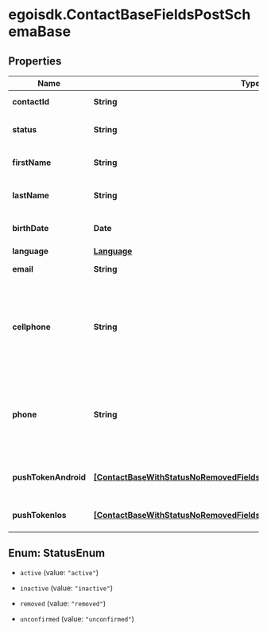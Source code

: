 # egoisdk.ContactBaseFieldsPostSchemaBase

## Properties

Name | Type | Description | Notes
------------ | ------------- | ------------- | -------------
**contactId** | **String** |  | [optional] [readonly] 
**status** | **String** | Status of the contact | [optional] [default to &#39;active&#39;]
**firstName** | **String** | First name of the contact | [optional] 
**lastName** | **String** | Last name of the contact | [optional] 
**birthDate** | **Date** | Birth date of the contact | [optional] 
**language** | [**Language**](Language.md) |  | [optional] 
**email** | **String** | Email of the contact | [optional] 
**cellphone** | **String** | Cellphone of the contact (country code followed by phone number, split by &#39;-&#39;) | [optional] 
**phone** | **String** | Phone of the contact (country code followed by phone number, split by &#39;-&#39;) | [optional] 
**pushTokenAndroid** | [**[ContactBaseWithStatusNoRemovedFieldsSchemaBasePushTokenAndroidInner]**](ContactBaseWithStatusNoRemovedFieldsSchemaBasePushTokenAndroidInner.md) | Android push token of the contact | [optional] 
**pushTokenIos** | [**[ContactBaseWithStatusNoRemovedFieldsSchemaBasePushTokenIosInner]**](ContactBaseWithStatusNoRemovedFieldsSchemaBasePushTokenIosInner.md) | IOS push token of the contact | [optional] 



## Enum: StatusEnum


* `active` (value: `"active"`)

* `inactive` (value: `"inactive"`)

* `removed` (value: `"removed"`)

* `unconfirmed` (value: `"unconfirmed"`)




